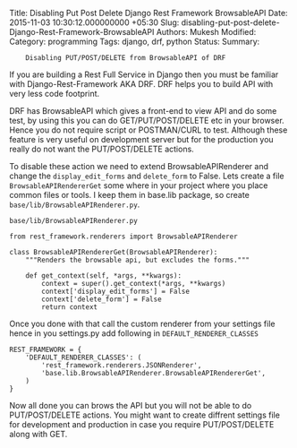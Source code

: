 Title: Disabling Put Post Delete Django Rest Framework BrowsableAPI
Date: 2015-11-03 10:30:12.000000000 +05:30
Slug: disabling-put-post-delete-Django-Rest-Framework-BrowsableAPI
Authors: Mukesh
Modified: 
Category: programming
Tags: django, drf, python
Status: 
Summary: 

        Disabling PUT/POST/DELETE from BrowsableAPI of DRF

If you are building a Rest Full Service in Django then you must be familiar with Django-Rest-Framework AKA DRF. DRF helps you to build API with very less code footprint. 

DRF has BrowsableAPI which gives a front-end to view API and do some test, by using this you can do GET/PUT/POST/DELETE etc in your browser. Hence you do not require script or POSTMAN/CURL to test. Although these feature is very useful on development server but for the production you really do not want the PUT/POST/DELETE actions. 

To disable these action we need to extend BrowsableAPIRenderer and change the `display_edit_forms` and `delete_form` to False. Lets create a file `BrowsableAPIRendererGet` some where in your project where you place common files or tools. I keep them in base.lib package, so create `base/lib/BrowsableAPIRenderer.py`.

`base/lib/BrowsableAPIRenderer.py`

	from rest_framework.renderers import BrowsableAPIRenderer

	class BrowsableAPIRendererGet(BrowsableAPIRenderer):
	    """Renders the browsable api, but excludes the forms."""

	    def get_context(self, *args, **kwargs):
	        context = super().get_context(*args, **kwargs)
	        context['display_edit_forms'] = False
	        context['delete_form'] = False
	        return context

Once you done with that call the custom renderer from your settings file hence in you settings.py add following in `DEFAULT_RENDERER_CLASSES`


	REST_FRAMEWORK = {
	    'DEFAULT_RENDERER_CLASSES': (
	        'rest_framework.renderers.JSONRenderer',
	        'base.lib.BrowsableAPIRenderer.BrowsableAPIRendererGet',
	    )
	}

Now all done you can brows the API but you will not be able to do PUT/POST/DELETE actions. You might want to create diffrent settings file for development and production in case you require PUT/POST/DELETE along with GET. 
